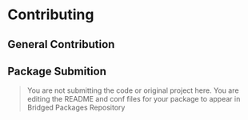 # Contributing

## General Contribution

## Package Submition

> You are not submitting the code or original project here. You are editing the README and conf files for your package to appear in Bridged Packages Repository
